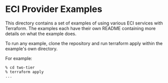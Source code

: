 # ECI Provider Examples

This directory contains a set of examples of using various ECI services with Terraform. The examples each have their own README containing more details on what the example does.

To run any example, clone the repository and run terraform apply within the example's own directory.

For example:

```
% cd two-tier
% terraform apply
...
